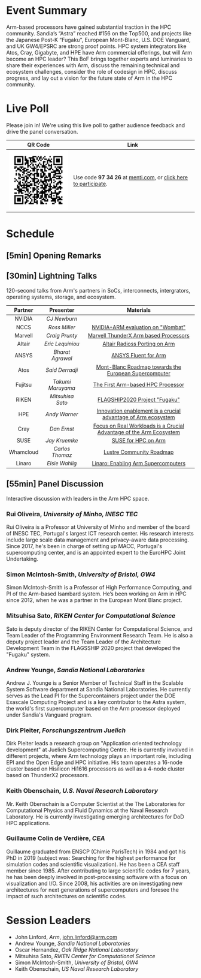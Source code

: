 # Event Summary

Arm-based processors have gained substantial traction in the HPC community. Sandia’s “Astra” reached #156 on the Top500, and projects like the Japanese Post-K “Fugaku”, European Mont-Blanc, U.S. DOE Vanguard, and UK GW4/EPSRC are strong proof points. HPC system integrators like Atos, Cray, Gigabyte, and HPE have Arm commercial offerings, but will Arm become an HPC leader? This BoF brings together experts and luminaries to share their experiences with Arm, discuss the remaining technical and ecosystem challenges, consider the role of codesign in HPC, discuss progress, and lay out a vision for the future state of Arm in the HPC community.

# Live Poll

Please join in!  We're using this live poll to gather audience feedback and drive the panel conversation.

   QR Code | Link
   ------- | ----
   <img src="QR.png" alt="QR Code" width="200"/> | Use code **97 34 26** at [menti.com](http://www.menti.com), or [click here to participate](https://www.menti.com/ee43i2m7pr).

# Schedule

## [5min] Opening Remarks

## [30min] Lightning Talks

120-second talks from Arm's partners in SoCs, interconnects, intergrators, operating systems, storage, and ecosystem.

  Partner | Presenter | Materials
  :-----: | :-------: | :-------:
  NVIDIA | _CJ Newburn_ | 
  NCCS | _Ross Miller_ | [NVIDIA+ARM evaluation on "Wombat"](https://github.com/jlinford/sc19-bof/raw/master/slides/ORNL_Miller.pdf)
  Marvell | _Craig Prunty_ | [Marvell ThunderX Arm based Processors](https://github.com/jlinford/sc19-bof/raw/master/slides/Marvell_Prunty.pptx)
  Altair | _Eric Lequiniou_ | [Altair Radioss Porting on Arm](https://github.com/jlinford/sc19-bof/raw/master/slides/Altair_Lequiniou.pdf)
  ANSYS | _Bharat Agrawal_ | [ANSYS Fluent for Arm](https://github.com/jlinford/sc19-bof/raw/master/slides/ANSYS_Agrawal.pdf)
  Atos | _Said Derradji_ | [Mont-Blanc Roadmap towards the European Supercomputer](https://github.com/jlinford/sc19-bof/raw/master/slides/Atos_Derradji.pdf)
  Fujitsu | _Takumi Maruyama_ | [The First Arm-based HPC Processor](https://github.com/jlinford/sc19-bof/raw/master/slides/Fujitsu_Maruyama.pdf)
  RIKEN | _Mitsuhisa Sato_ | [FLAGSHIP2020 Project "Fugaku"](https://github.com/jlinford/sc19-bof/raw/master/slides/RIKEN_Sato.pdf)
  HPE | _Andy Warner_ | [Innovation enablement is a crucial advantage of Arm ecosystem](https://github.com/jlinford/sc19-bof/blob/master/slides/HPE_Warner.pdf)
  Cray | _Dan Ernst_ | [Focus on Real Workloads is a Crucial Advantage of the Arm Ecosystem](https://github.com/jlinford/sc19-bof/raw/master/slides/Cray_Ernst.pdf)
  SUSE | _Jay Kruemke_ | [SUSE for HPC on Arm](https://github.com/jlinford/sc19-bof/blob/master/slides/SUSE_Kruemcke.pdf)
  Whamcloud | _Carlos Thomaz_ | [Lustre Community Roadmap](https://github.com/jlinford/sc19-bof/raw/master/slides/Whamcloud_Thomaz.pdf)
  Linaro | _Elsie Wahlig_ | [Linaro: Enabling Arm Supercomputers](https://github.com/jlinford/sc19-bof/raw/master/slides/Linaro_Wahlig.pdf)

  
## [55min] Panel Discussion

Interactive discussion with leaders in the Arm HPC space.

### Rui Oliveira, _University of Minho, INESC TEC_ 

Rui Oliveira is a Professor at University of Minho and member of the board of INESC TEC, Portugal's largest ICT research center. His research interests include large scale data management and privacy-aware data processing.  Since 2017, he's been in charge of setting up MACC, Portugal's supercomputing center, and is an appointed expert to the EuroHPC Joint Undertaking. 

### Simon McIntosh-Smith, _University of Bristol, GW4_ 

Simon McIntosh-Smith is a Professor of High Performance Computing, and PI of the Arm-based Isambard system. He’s been working on Arm in HPC since 2012, when he was a partner in the European Mont Blanc project.

### Mitsuhisa Sato, _RIKEN Center for Computational Science_ 

Sato is deputy director of the RIKEN Center for Computational Science, and Team Leader of the Programming Environment Research Team.  He is also a deputy project leader and the Team Leader of the Architecture Development Team in the FLAGSSHIP 2020 project that developed the "Fugaku" system.

### Andrew Younge, _Sandia National Laboratories_ 

Andrew J. Younge is a Senior Member of Technical Staff in the Scalable System Software department at Sandia National Laboratories. He currently serves as the Lead PI for the Supercontainers project under the DOE Exascale Computing Project and is a key contributor to the Astra system, the world's first supercomputer based on the Arm processor deployed under Sandia's Vanguard program. 

### Dirk Pleiter, _Forschungszentrum Juelich_ 

Dirk Pleiter leads a research group on "Application oriented technology development" at Juelich Supercomputing Centre. He is currently involved in different projects, where Arm technology plays an important role, including EPI and the Open Edge and HPC initiative. His team operates a 16-node cluster based on Hisilicon Hi1616 processors as well as a 4-node cluster based on ThunderX2 processors.

### Keith Obenschain, _U.S. Naval Research Laboratory_ 

Mr. Keith Obenschain is a Computer Scientist at the The Laboratories for Computational Physics and Fluid Dynamics at the Naval Research Laboratory.  He is currently investigating emerging architectures for DoD HPC applications.

### Guillaume Colin de Verdière, _CEA_

Guillaume graduated from ENSCP (Chimie ParisTech) in 1984 and got his PhD in 2019 (subject was: Searching for the highest
performance for simulation codes and scientific visualization). He has been a CEA staff member since 1985. After
contributing to large scientific codes for 7 years, he has been deeply involved in post-processing software with a focus on
visualization and I/O. Since 2008, his activities are on investigating new architectures for next generations of
supercomputers and foresee the impact of such architectures on scientific codes.

# Session Leaders

 * John Linford, _Arm_, <john.linford@arm.com>
 * Andrew Younge, _Sandia National Laboratories_
 * Oscar Hernandez, _Oak Ridge National Laboratory_
 * Mitsuhisa Sato, _RIKEN Center for Computational Science_
 * Simon McIntosh-Smith, _University of Bristol, GW4_
 * Keith Obenschain, _US Naval Research Laboratory_

